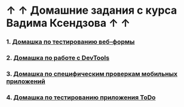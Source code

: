 # ↑ ↑ Домашние задания с курса Вадима Ксендзова ↑ ↑
### **1. [Домашка по тестированию веб-формы](https://docs.google.com/spreadsheets/d/1vEoND85OMpa2FtcBGhetzlC4qP-AlndGZtwKhVPUNzM/edit?usp=sharing)**
### **2. [Домашка по работе с DevTools](https://drive.google.com/file/d/1GRZQCdRbWGzRLMybjRVOGOYm4Ud0cOiq/view?usp=sharing)**
### **3. [Домашка по специфическим проверкам мобильных приложений](https://docs.google.com/spreadsheets/d/1oqOe5TGwFgR51OIp5veXFe6roltT7y0cEkGUB8De9o4/edit?usp=sharing)**
### **4. [Домашка по тестированию приложения ToDo](https://docs.google.com/spreadsheets/d/1ZYqNXejBujzNqnp5VR26FOzpcNMptm_xoUF5aIXfvj4/edit?usp=sharing)**
